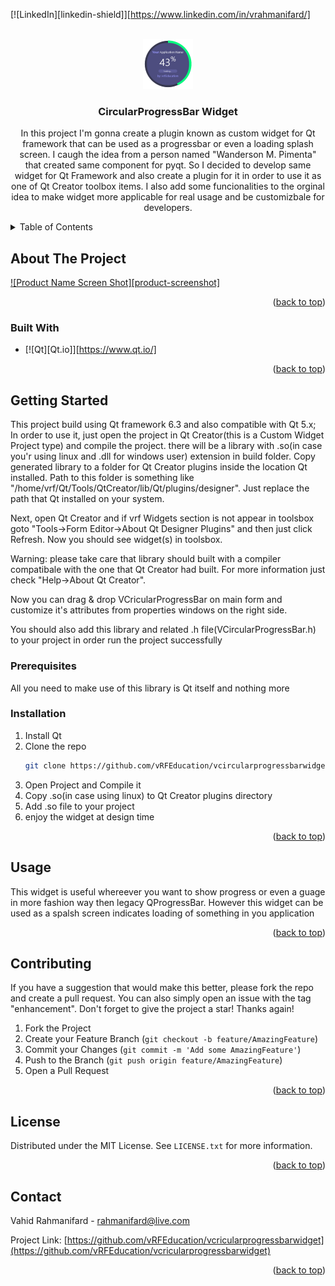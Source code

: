 <!-- Improved compatibility of back to top link: See: https://github.com/othneildrew/Best-README-Template/pull/73 -->
<a name="readme-top"></a>
<!--
*** Thanks for checking out the Best-README-Template. If you have a suggestion
*** that would make this better, please fork the repo and create a pull request
*** or simply open an issue with the tag "enhancement".
*** Don't forget to give the project a star!
*** Thanks again! Now go create something AMAZING! :D
-->



<!-- PROJECT SHIELDS -->
<!--
*** I'm using markdown "reference style" links for readability.
*** Reference links are enclosed in brackets [ ] instead of parentheses ( ).
*** See the bottom of this document for the declaration of the reference variables
*** for contributors-url, forks-url, etc. This is an optional, concise syntax you may use.
*** https://www.markdownguide.org/basic-syntax/#reference-style-links
-->
[![LinkedIn][linkedin-shield]][https://www.linkedin.com/in/vrahmanifard/]



<!-- PROJECT LOGO -->
<br />
<div align="center">
  <a href="https://github.com/vRFEducation/vcricularprogressbarwidget">
    <img src="images/logo.png" alt="Logo" width="80" height="80">
  </a>

<h3 align="center">CircularProgressBar Widget</h3>

  <p align="center">
    In this project I'm gonna create a plugin known as custom widget for Qt framework that can be used as a progressbar or even a loading splash screen.
    I caugh the idea from a person named "Wanderson M. Pimenta" that created same component for pyqt. So I decided to develop same widget for Qt Framework and also create a plugin for it in order to use it as one of Qt Creator toolbox items.
    I also add some funcionalities to the orginal idea to make widget more applicable for real usage and be customizbale for developers.
  </p>
</div>



<!-- TABLE OF CONTENTS -->
<details>
  <summary>Table of Contents</summary>
  <ol>
    <li>
      <a href="#about-the-project">About The Project</a>
      <ul>
        <li><a href="#built-with">Built With</a></li>
      </ul>
    </li>
    <li>
      <a href="#getting-started">Getting Started</a>
      <ul>
        <li><a href="#prerequisites">Prerequisites</a></li>
        <li><a href="#installation">Installation</a></li>
      </ul>
    </li>
    <li><a href="#usage">Usage</a></li>
    <li><a href="#roadmap">Roadmap</a></li>
    <li><a href="#contributing">Contributing</a></li>
    <li><a href="#license">License</a></li>
    <li><a href="#contact">Contact</a></li>
    <li><a href="#acknowledgments">Acknowledgments</a></li>
  </ol>
</details>



<!-- ABOUT THE PROJECT -->
## About The Project

[![Product Name Screen Shot][product-screenshot]](https://example.com)



<p align="right">(<a href="#readme-top">back to top</a>)</p>



### Built With

* [![Qt][Qt.io]][https://www.qt.io/]

<p align="right">(<a href="#readme-top">back to top</a>)</p>



<!-- GETTING STARTED -->
## Getting Started
This project build using Qt framework 6.3 and also compatible with Qt 5.x;
In order to use it, just open the project in Qt Creator(this is a Custom Widget Project type) and compile the project. there will be a library with .so(in case you'r using linux and .dll for windows user) extension in build folder.
Copy generated library to a folder for Qt Creator plugins inside the location Qt installed. Path to this folder is something like "/home/vrf/Qt/Tools/QtCreator/lib/Qt/plugins/designer". Just replace the path that Qt installed on your system.

Next, open Qt Creator and if vrf Widgets section is not appear in toolsbox goto "Tools->Form Editor->About Qt Designer Plugins" and then just click Refresh. Now you should see widget(s) in toolsbox.

Warning: please take care that library should built with a compiler compatibale with the one that Qt Creator had built. For more information just check "Help->About Qt Creator".

Now you can drag & drop VCricularProgressBar on main form and customize it's attributes from properties windows on the right side.

You should also add this library and related .h file(VCircularProgressBar.h) to your project in order run the project successfully

### Prerequisites

All you need to make use of this library is Qt itself and nothing more

### Installation

1. Install Qt
2. Clone the repo
   ```sh
   git clone https://github.com/vRFEducation/vcircularprogressbarwidget.git
   ```
3. Open Project and Compile it
4. Copy .so(in case using linux) to Qt Creator plugins directory
5. Add .so file to your project
6. enjoy the widget at design time


<p align="right">(<a href="#readme-top">back to top</a>)</p>



<!-- USAGE EXAMPLES -->
## Usage
This widget is useful whereever you want to show progress or even a guage in more fashion way then legacy QProgressBar. However this widget can be used as a spalsh screen indicates loading of something in you application


<p align="right">(<a href="#readme-top">back to top</a>)</p>


<!-- CONTRIBUTING -->
## Contributing

If you have a suggestion that would make this better, please fork the repo and create a pull request. You can also simply open an issue with the tag "enhancement".
Don't forget to give the project a star! Thanks again!

1. Fork the Project
2. Create your Feature Branch (`git checkout -b feature/AmazingFeature`)
3. Commit your Changes (`git commit -m 'Add some AmazingFeature'`)
4. Push to the Branch (`git push origin feature/AmazingFeature`)
5. Open a Pull Request

<p align="right">(<a href="#readme-top">back to top</a>)</p>



<!-- LICENSE -->
## License

Distributed under the MIT License. See `LICENSE.txt` for more information.

<p align="right">(<a href="#readme-top">back to top</a>)</p>



<!-- CONTACT -->
## Contact

Vahid Rahmanifard - rahmanifard@live.com

Project Link: [https://github.com/vRFEducation/vcricularprogressbarwidget](https://github.com/vRFEducation/vcricularprogressbarwidget)

<p align="right">(<a href="#readme-top">back to top</a>)</p>


